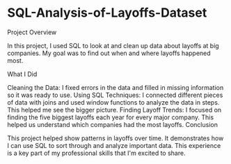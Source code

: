 # SQL-Analysis-of-Layoffs-Dataset

Project Overview

In this project, I used SQL to look at and clean up data about layoffs at big companies. My goal was to find out when and where layoffs happened most.

What I Did

Cleaning the Data: I fixed errors in the data and filled in missing information so it was ready to use.
Using SQL Techniques: I connected different pieces of data with joins and used window functions to analyze the data in steps. This helped me see the bigger picture.
Finding Layoff Trends: I focused on finding the five biggest layoffs each year for every major company. This helped us understand which companies had the most layoffs.
Conclusion

This project helped show patterns in layoffs over time. It demonstrates how I can use SQL to sort through and analyze important data. This experience is a key part of my professional skills that I'm excited to share.

